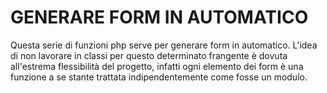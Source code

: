 GENERARE FORM IN AUTOMATICO
==========================

Questa serie di funzioni php serve per generare form in automatico.
L'idea di non lavorare in classi per questo determinato frangente è dovuta all'estrema flessibilità del progetto, infatti ogni elemento dei form è una funzione a se stante trattata indipendentemente come fosse un modulo.